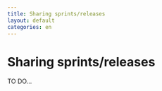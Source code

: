 ```yaml
---
title: Sharing sprints/releases
layout: default
categories: en
---
```

# Sharing sprints/releases

TO DO...

